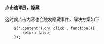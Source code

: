 #### 点击遮罩层，隐藏
这时候点击内容也会触发隐藏事件，解决方案如下
```
    $('.content').on('click', function(){
        return false;
    });
```

